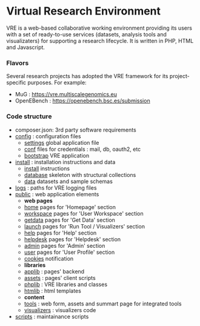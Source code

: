 Virtual Research Environment 
=========

VRE is a web-based collaborative working environment providing its users with a set of ready-to-use services (datasets, analysis tools and visualizaters) for supporting a research lifecycle. It is written in PHP, HTML and Javascript.

### Flavors

Several research projects has adopted the VRE framework for its project-specific purposes. For example:

- MuG : https://vre.multiscalegenomics.eu
- OpenEBench : https://openebench.bsc.es/submission


### Code structure

- composer.json: 3rd party software requirements
- [config](./config) : configuration files 
	- [settings](.config/globals.inc.php) global application file
	- [conf](.config/) files for credentials : mail, db, oauth2, etc
	- [bootstrap](.config/bootstrap.php) VRE application
- [install](./install) : installation instructions and data 
	- [install](./install/INSTALL) instructions
	- [database](./install/INSTALL) skeleton with structural collections
	- [data](./install/INSTALL) datasets and sample schemas
- [logs](./logs) : paths for VRE logging files
- [public](./public) : web application elements
	- **web pages**
	- [home](./public/home) pages for 'Homepage' section
	- [workspace](./public/workpace) pages for 'User Workspace' section
	- [getdata](./public/getdata) pages for 'Get Data' section
	- [launch](./public/launch) pages for 'Run Tool / Visualizers' section
	- [help](./public/help) pages for 'Help' section
	- [helpdesk](./public/helpdesk) pages for 'Helpdesk' section
	- [admin](./public/admin) pages for 'Admin' section
	- [user](./public/user) pages for 'User Profile' section
	- [cookies](./public/cookies) notification
	- **libraries**
	- [applib](./public/applib) : pages' backend
	- [assets](./public/assets) : pages' client scripts
	- [phplib](./public/phplib) : VRE libraries and classes
	- [htmlib](./public/htmlib) : html templates
	- **content**
	- [tools](./public/tools) : web form, assets and summart page for integrated tools
	- [visualizers](./public/visualizers) : visualizers code
- [scripts](./scripts) : maintainance scripts
